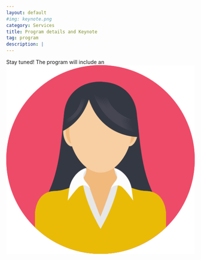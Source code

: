 ```yaml
---
layout: default
#img: keynote.png
category: Services
title: Program details and Keynote
tag: program
description: |
---
```

  Stay tuned!
  The program will include an ![inspiring keynote](/assets/keynote.png)
